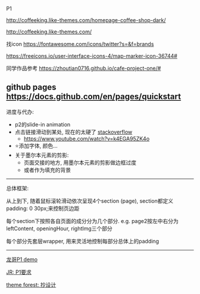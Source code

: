 P1

http://coffeeking.like-themes.com/homepage-coffee-shop-dark/

http://coffeeking.like-themes.com/

找icon
https://fontawesome.com/icons/twitter?s=&f=brands

https://freeicons.io/user-interface-icons-4/map-marker-icon-36744#

同学作品参考
https://zhoutian0716.github.io/cafe-project-one/#

github pages
https://docs.github.com/en/pages/quickstart
---
进度与代办:
+ p2的slide-in animation
+ 点击链接滑动到某处, 现在的太硬了 [stackoverflow](https://stackoverflow.com/questions/7717527/smooth-scrolling-when-clicking-an-anchor-link) 
  + https://www.youtube.com/watch?v=k4EGA95ZK4o 
+ :star:添加字体, 颜色...
+ 关于墨尔本元素的剪影:
  + 页面交接的地方, 用墨尔本元素的剪影做边框过度
  + 或者作为填充的背景


---
总体框架:

从上到下, 随着鼠标滚轮滑动依次呈现4个section (page), section都定义padding: 0 30px;来控制页边距

每个section下按照各自页面的成分分为几个部分. e.g. page2按左中右分为 leftContent, openingHour, rightImg三个部分

每个部分先套层wrapper, 用来灵活地控制每部分总体上的padding

---

[龙哥P1 demo](https://github.com/australiaitgroup/project-one)

[JR: P1要求](https://github.com/australiaitgroup/jr-full-stack-projects)

[theme forest: 抄设计](https://themeforest.net/category/wordpress?clickid=wzf0yExqvxyNWABQIuUByWqCUkAzX1XJ8xQ22Y0&iradid=275988&iradtype=ONLINE_TRACKING_LINK&irgwc=1&irmptype=mediapartner&irpid=2412627&sort=sales&utm_campaign=af_impact_radius_2412627&utm_medium=affiliate&utm_source=impact_radius)

